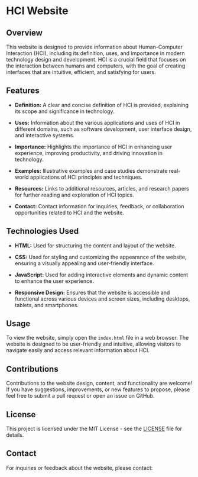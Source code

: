 # HCI Website

## Overview

This website is designed to provide information about Human-Computer Interaction (HCI), including its definition, uses, and importance in modern technology design and development. HCI is a crucial field that focuses on the interaction between humans and computers, with the goal of creating interfaces that are intuitive, efficient, and satisfying for users.

## Features

- **Definition:** A clear and concise definition of HCI is provided, explaining its scope and significance in technology.
  
- **Uses:** Information about the various applications and uses of HCI in different domains, such as software development, user interface design, and interactive systems.
  
- **Importance:** Highlights the importance of HCI in enhancing user experience, improving productivity, and driving innovation in technology.
  
- **Examples:** Illustrative examples and case studies demonstrate real-world applications of HCI principles and techniques.
  
- **Resources:** Links to additional resources, articles, and research papers for further reading and exploration of HCI topics.
  
- **Contact:** Contact information for inquiries, feedback, or collaboration opportunities related to HCI and the website.

## Technologies Used

- **HTML:** Used for structuring the content and layout of the website.
  
- **CSS:** Used for styling and customizing the appearance of the website, ensuring a visually appealing and user-friendly interface.
  
- **JavaScript:** Used for adding interactive elements and dynamic content to enhance the user experience.
  
- **Responsive Design:** Ensures that the website is accessible and functional across various devices and screen sizes, including desktops, tablets, and smartphones.

## Usage

To view the website, simply open the `index.html` file in a web browser. The website is designed to be user-friendly and intuitive, allowing visitors to navigate easily and access relevant information about HCI.

## Contributions

Contributions to the website design, content, and functionality are welcome! If you have suggestions, improvements, or new features to propose, please feel free to submit a pull request or open an issue on GitHub.

## License

This project is licensed under the MIT License - see the [LICENSE](LICENSE) file for details.

## Contact

For inquiries or feedback about the website, please contact:


